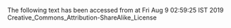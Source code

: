 The following text has been accessed from at Fri Aug 9 02:59:25 IST 2019
Creative_Commons_Attribution-ShareAlike_License
